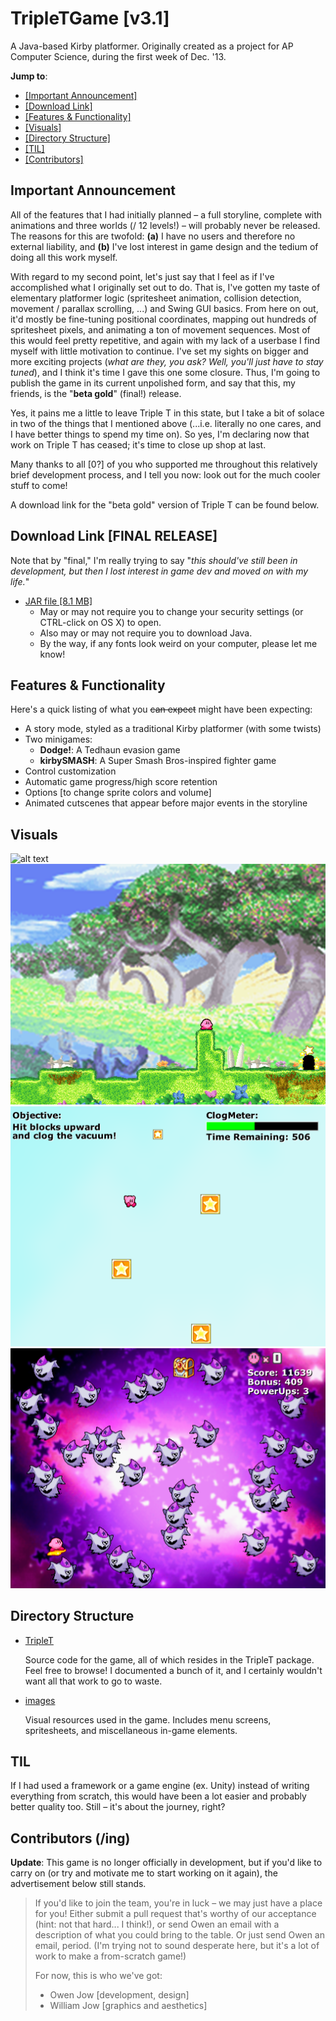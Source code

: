 # TripleTGame [v3.1]
A Java-based Kirby platformer. Originally created as a project for AP Computer Science, during the first week of Dec. '13.

**Jump to**: 

- [[Important Announcement]](#important-announcement)
- [[Download Link]](#download-link-final-release)
- [[Features & Functionality]](#features--functionality)
- [[Visuals]](#visuals)
- [[Directory Structure]](#directory-structure)
- [[TIL]](#til)
- [[Contributors]](#contributors-ing)

## Important Announcement
All of the features that I had initially planned – a full storyline, complete with animations and three worlds (/ 12 levels!) – will probably never be released. The reasons for this are twofold: **(a)** I have no users and therefore no external liability, and **(b)** I've lost interest in game design and the tedium of doing all this work myself. 

With regard to my second point, let's just say that I feel as if I've accomplished what I originally set out to do. That is, I've gotten my taste of elementary platformer logic (spritesheet animation, collision detection, movement / parallax scrolling, ...) and Swing GUI basics. From here on out, it'd mostly be fine-tuning positional coordinates, mapping out hundreds of spritesheet pixels, and animating a ton of movement sequences. Most of this would feel pretty repetitive, and again with my lack of a userbase I find myself with little motivation to continue. I've set my sights on bigger and more exciting projects (_what are they, you ask? Well, you'll just have to stay tuned_), and I think it's time I gave this one some closure. Thus, I'm going to publish the game in its current unpolished form, and say that this, my friends, is the "**beta gold**" (final!) release.

Yes, it pains me a little to leave Triple T in this state, but I take a bit of solace in two of the things that I mentioned above (...i.e. literally no one cares, and I have better things to spend my time on). So yes, I'm declaring now that work on Triple T has ceased; it's time to close up shop at last.

Many thanks to all [0?] of you who supported me throughout this relatively brief development process, and I tell you now: look out for the much cooler stuff to come!

A download link for the "beta gold" version of Triple T can be found below.

## Download Link [FINAL RELEASE]
Note that by "final," I'm really trying to say "_this should've still been in development, but then I lost interest in game dev and moved on with my life._"

- [JAR file [8.1 MB]](../master/dist/v3.1/TripleT.jar?raw=true)
  - May or may not require you to change your security settings (or CTRL-click on OS X) to open.
  - Also may or may not require you to download Java.
  - By the way, if any fonts look weird on your computer, please let me know!

## Features & Functionality
Here's a quick listing of what you ~~can expect~~ might have been expecting:

- A story mode, styled as a traditional Kirby platformer (with some twists)
- Two minigames:
  - **Dodge!**: A Tedhaun evasion game
  - **kirbySMASH**: A Super Smash Bros-inspired fighter game
- Control customization
- Automatic game progress/high score retention
- Options [to change sprite colors and volume]
- Animated cutscenes that appear before major events in the storyline

## Visuals
![alt text](https://cloud.githubusercontent.com/assets/8358648/8349809/def99f52-1ad4-11e5-9b4d-1ce7ddd340d2.png "Minigame menu")
![alt text](https://github.com/ohjay/TripleTGame/blob/master/sample_imgs/sample1-1.png "The first level")
![alt text](https://github.com/ohjay/TripleTGame/blob/master/sample_imgs/sample1-2.png "The second level")
![alt text](https://github.com/ohjay/TripleTGame/blob/master/sample_imgs/sample-dodge.png "Dodge!: the minigame")

## Directory Structure
- [TripleT](https://github.com/ohjay/TripleTGame/tree/master/TripleT)

   Source code for the game, all of which resides in the TripleT package. Feel free to browse! I documented a bunch of it, and I certainly wouldn't want all that work to go to waste.
- [images](https://github.com/ohjay/TripleTGame/tree/master/images)

   Visual resources used in the game. Includes menu screens, spritesheets, and miscellaneous in-game elements.

## TIL
If I had used a framework or a game engine (ex. Unity) instead of writing everything from scratch, this would have been a lot easier and probably better quality too. Still – it's about the journey, right?

## Contributors (/ing)
**Update**: This game is no longer officially in development, but if you'd like to carry on (or try and motivate me to start working on it again), the advertisement below still stands.

> If you'd like to join the team, you're in luck – we may just have a place for you! 
> Either submit a pull request that's worthy of our acceptance (hint: not that hard... I think!), 
> or send Owen an email with a description of what you could bring to the table. 
> Or just send Owen an email, period. (I'm trying not to sound desperate here, 
> but it's a lot of work to make a from-scratch game!)
> 
> For now, this is who we've got:
> 
> - Owen Jow [development, design]
> - William Jow [graphics and aesthetics]
